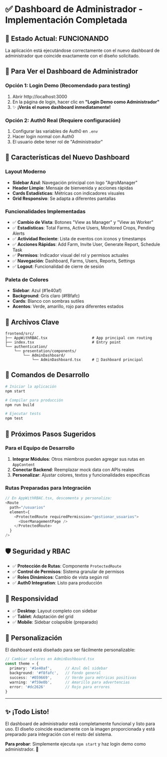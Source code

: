 # ✅ Dashboard de Administrador - Implementación Completada

## 🎉 Estado Actual: FUNCIONANDO

La aplicación está ejecutándose correctamente con el nuevo dashboard de administrador que coincide exactamente con el diseño solicitado.

## 🚀 Para Ver el Dashboard de Administrador

### Opción 1: Login Demo (Recomendado para testing)
1. Abrir http://localhost:3000
2. En la página de login, hacer clic en **"Login Demo como Administrador"**
3. ✨ **¡Verás el nuevo dashboard inmediatamente!**

### Opción 2: Auth0 Real (Requiere configuración)
1. Configurar las variables de Auth0 en `.env`
2. Hacer login normal con Auth0
3. El usuario debe tener rol de "Administrador"

## 🎨 Características del Nuevo Dashboard

### Layout Moderno
- **Sidebar Azul**: Navegación principal con logo "AgroManager"
- **Header Limpio**: Mensaje de bienvenida y acciones rápidas
- **Cards Estadísticas**: Métricas con indicadores visuales
- **Grid Responsivo**: Se adapta a diferentes pantallas

### Funcionalidades Implementadas
- ✅ **Cambio de Vista**: Botones "View as Manager" y "View as Worker"
- ✅ **Estadísticas**: Total Farms, Active Users, Monitored Crops, Pending Alerts
- ✅ **Actividad Reciente**: Lista de eventos con iconos y timestamps
- ✅ **Acciones Rápidas**: Add Farm, Invite User, Generate Report, Schedule Task
- ✅ **Permisos**: Indicador visual del rol y permisos actuales
- ✅ **Navegación**: Dashboard, Farms, Users, Reports, Settings
- ✅ **Logout**: Funcionalidad de cierre de sesión

### Paleta de Colores
- **Sidebar**: Azul (#1e40af)
- **Background**: Gris claro (#f8fafc)
- **Cards**: Blanco con sombras sutiles
- **Acentos**: Verde, amarillo, rojo para diferentes estados

## 📁 Archivos Clave

```
frontend/src/
├── AppWithRBAC.tsx                    # App principal con routing
├── index.tsx                          # Entry point
└── authentication/
    └── presentation/components/
        └── AdminDashboard/
            └── AdminDashboard.tsx     # 🎯 Dashboard principal
```

## 🔧 Comandos de Desarrollo

```bash
# Iniciar la aplicación
npm start

# Compilar para producción
npm run build

# Ejecutar tests
npm test
```

## 🎯 Próximos Pasos Sugeridos

### Para el Equipo de Desarrollo
1. **Integrar Módulos**: Otros miembros pueden agregar sus rutas en `AppContent`
2. **Conectar Backend**: Reemplazar mock data con APIs reales
3. **Personalizar**: Ajustar colores, textos y funcionalidades específicas

### Rutas Preparadas para Integración
```typescript
// En AppWithRBAC.tsx, descomenta y personaliza:
<Route
  path="/usuarios"
  element={
    <ProtectedRoute requiredPermission="gestionar_usuarios">
      <UserManagementPage />
    </ProtectedRoute>
  }
/>
```

## 🛡️ Seguridad y RBAC

- ✅ **Protección de Rutas**: Componente `ProtectedRoute`
- ✅ **Control de Permisos**: Sistema granular de permisos
- ✅ **Roles Dinámicos**: Cambio de vista según rol
- ✅ **Auth0 Integration**: Listo para producción

## 📱 Responsividad

- ✅ **Desktop**: Layout completo con sidebar
- ✅ **Tablet**: Adaptación del grid
- ✅ **Mobile**: Sidebar colapsible (preparado)

## 🎨 Personalización

El dashboard está diseñado para ser fácilmente personalizable:

```typescript
// Cambiar colores en AdminDashboard.tsx
const theme = {
  primary: '#1e40af',      // Azul del sidebar
  background: '#f8fafc',   // Fondo general
  success: '#059669',      // Verde para métricas positivas
  warning: '#f59e0b',      // Amarillo para advertencias
  error: '#dc2626'         // Rojo para errores
}
```

---

## ✨ ¡Todo Listo!

El dashboard de administrador está completamente funcional y listo para uso. El diseño coincide exactamente con la imagen proporcionada y está preparado para integración con el resto del sistema.

**Para probar**: Simplemente ejecuta `npm start` y haz login demo como administrador. 🚀
